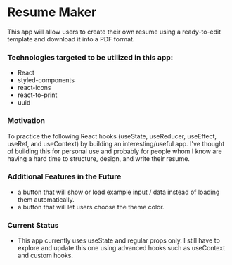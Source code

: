 # Resume Maker

This app will allow users to create their own resume using a ready-to-edit template and download it into a PDF format.

### Technologies targeted to be utilized in this app:
- React
- styled-components
- react-icons
- react-to-print
- uuid

### Motivation
To practice the following React hooks (useState, useReducer, useEffect, useRef, and useContext) by building an interesting/useful app. I've thought of building this for personal use and probably for people whom I know are having a hard time to structure, design, and write their resume.

### Additional Features in the Future
- a button that will show or load example input / data instead of loading them automatically.
- a button that will let users choose the theme color.

### Current Status
- This app currently uses useState and regular props only. I still have to explore and update this one using advanced hooks such as useContext and custom hooks. 
